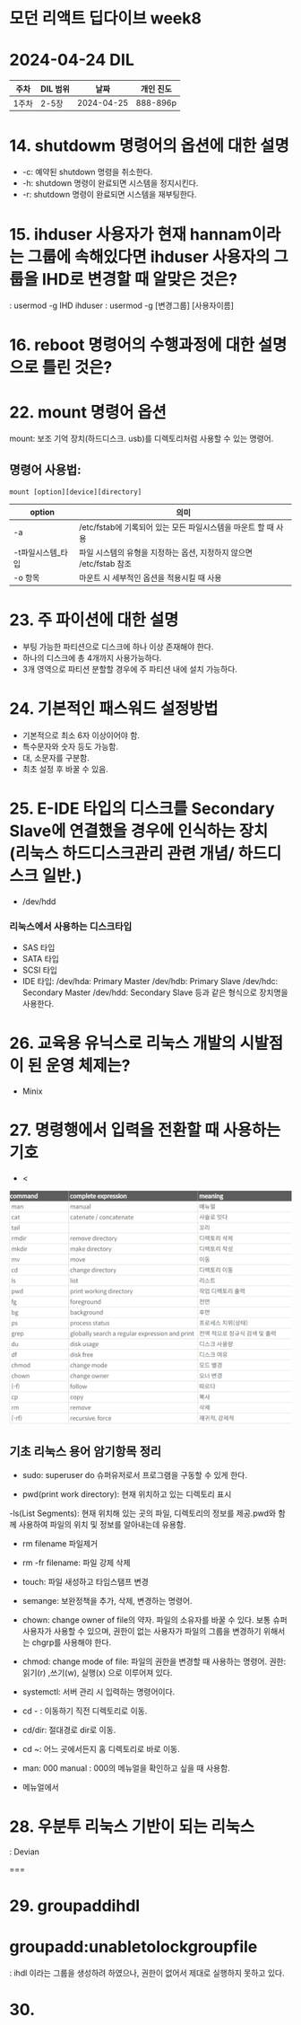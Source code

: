 # 모던 리액트 딥다이브 week8
# 2024-04-24 DIL

|주차|DIL 범위|날짜|개인 진도|
|------|---|---|---|
| 1주차 | 2-5장 |2024-04-25|888-896p|




# 14. shutdowm 명령어의 옵션에 대한 설명

- -c: 예약된 shutdown 명령을 취소한다.
- -h: shutdown 명령이 완료되면 시스템을 정지시킨다.
- -r: shutdown 명령이 완료되면 시스템을 재부팅한다.  

# 15. ihduser 사용자가 현재 hannam이라는 그룹에 속해있다면 ihduser 사용자의 그룹을 IHD로 변경할 때 알맞은 것은?

: usermod -g IHD ihduser
: usermod -g [변경그룹] [사용자이름]


# 16. reboot 명령어의 수행과정에 대한 설명으로 틀린 것은?










# 22. mount 명령어 옵션

mount: 보조 기억 장치(하드디스크. usb)를 디렉토리처럼 사용할 수 있는 명령어.

## 명령어 사용법:

```
mount [option][device][directory]
```


|option|의미|
|------|----|
| -a | /etc/fstab에 기록되어 있는 모든 파일시스템을 마운트 할 때 사용|
| -t파일시스템_타입 | 파일 시스템의 유형을 지정하는 옵션, 지정하지 않으면 /etc/fstab 참조|
| -o 항목 | 마운트 시 세부적인 옵션을 적용시킬 때 사용 |


# 23. 주 파이션에 대한 설명

- 부팅 가능한 파티션으로 디스크에 하나 이상 존재해야 한다.
- 하나의 디스크에 총 4개까지 사용가능하다.
- 3개 영역으로 파티션 분할할 경우에 주 파티션 내에 설치 가능하다.

# 24. 기본적인 패스워드 설정방법

- 기본적으로 최소 6자 이상이어야 함.
- 특수문자와 숫자 등도 가능함.
- 대, 소문자를 구분함.
- 최초 설정 후 바꿀 수 있음.

# 25. E-IDE 타입의 디스크를 Secondary Slave에 연결했을 경우에 인식하는 장치 (리눅스 하드디스크관리 관련 개념/ 하드디스크 일반.)

- /dev/hdd

### 리눅스에서 사용하는 디스크타입
- SAS 타입
- SATA 타입
- SCSI 타입
- IDE 타입: 
/dev/hda: Primary Master
/dev/hdb: Primary Slave
/dev/hdc: Secondary Master
/dev/hdd: Secondary Slave 
등과 같은 형식으로 장치명을 사용한다.


# 26. 교육용 유닉스로 리눅스 개발의 시발점이 된 운영 체제는?

- Minix


# 27. 명령행에서 입력을 전환할 때 사용하는 기호

- <


![Alt text](image.png)



## 기초 리눅스 용어 암기항목 정리

- sudo: superuser do 슈퍼유저로서 프로그램을 구동할 수 있게 한다.

- pwd(print work directory): 현재 위치하고 있는 디렉토리 표시

-ls(List Segments): 현재 위치해 있는 곳의 파일, 디렉토리의 정보를 제공.pwd와 함께 사용하여 파일의 위치 및 정보를 알아내는데 유용함.

- rm filename 파일제거
- rm -fr filename: 파일 강제 삭제
- touch: 파일 새성하고 타임스탬프 변경
- semange: 보완정책을 추가, 삭제, 변경하는 명령어.
- chown: change owner of file의 약자. 파일의 소유자를 바꿀 수 있다. 보통 슈퍼 사용자가 사용할 수 있으며, 권한이 없는 사용자가 파일의 그룹을 변경하기 위해서는 chgrp를 사용해야 한다.
- chmod: change mode of file: 파일의 권한을 변경할 때 사용하는 명령어.
권한: 읽기(r) ,쓰기(w), 실행(x) 으로 이루어져 있다.

- systemctl: 서버 관리 시 입력하는 명령어이다.

- cd - : 이동하기 직전 디렉토리로 이동.
- cd/dir: 절대경로 dir로 이동.
- cd ~: 어느 곳에서든지 홈 디렉토리로 바로 이동.

- man: 000 manual : 000의 메뉴얼을 확인하고 싶을 때 사용함. 
- 메뉴얼에서 


# 28. 우분투 리눅스 기반이 되는 리눅스

: Devian



===

# 29. groupaddihdl
# groupadd:unabletolockgroupfile

: ihdl 이라는 그룹을 생성하려 하였으나, 권한이 없어서 제대로 실행하지 못하고 있다.


# 30. 